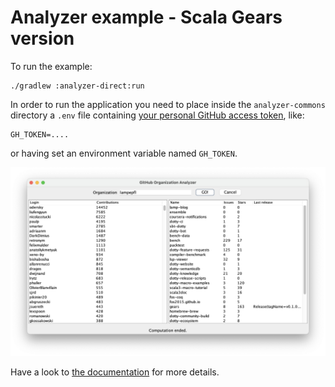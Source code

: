 # Analyzer example - Scala Gears version

To run the example:

```
./gradlew :analyzer-direct:run
```

In order to run the application you need to place inside the `analyzer-commons` directory a `.env` file containing [your personal GitHub access token](https://docs.github.com/en/authentication/keeping-your-account-and-data-secure/managing-your-personal-access-tokens), like:

```env
GH_TOKEN=....
```

or having set an environment variable named `GH_TOKEN`.

![Analyzer example](../docs/site/content/res/img/analyzer-e2e.png)

Have a look to [the documentation](https://tassiluca.github.io/direct-style-experiments/docs/03-channels/) for more details.
